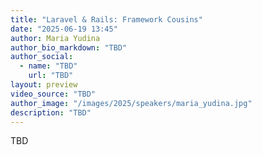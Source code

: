 ```yaml
---
title: "Laravel & Rails: Framework Cousins"
date: "2025-06-19 13:45"
author: Maria Yudina
author_bio_markdown: "TBD"
author_social:
  - name: "TBD"
    url: "TBD"
layout: preview
video_source: "TBD"
author_image: "/images/2025/speakers/maria_yudina.jpg"
description: "TBD"
---
```


TBD